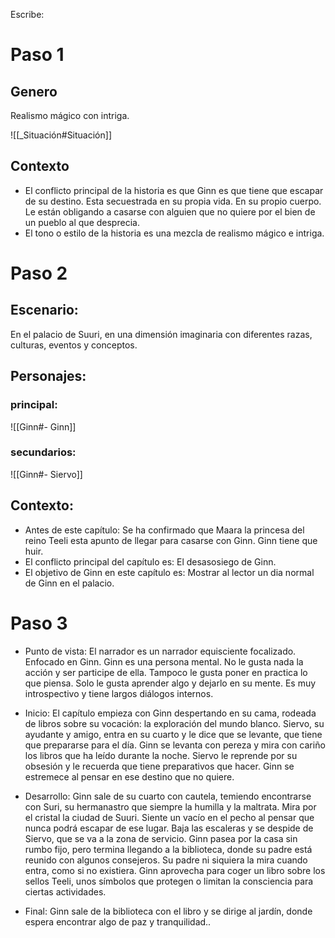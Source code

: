 Escribe:

# Paso 1

## Genero
Realismo mágico con intriga.

![[_Situación#Situación]]

## Contexto

- El conflicto principal de la historia es que Ginn es que tiene que escapar de su destino. Esta secuestrada en su propia vida. En su propio cuerpo. Le están obligando a casarse con alguien que no quiere por el bien de un pueblo al que desprecia.
- El tono o estilo de la historia es una mezcla de realismo mágico e intriga.

# Paso 2

## Escenario:
En el palacio de Suuri, en una dimensión imaginaria con diferentes razas, culturas, eventos y conceptos.

## Personajes:
### principal:
![[Ginn#- Ginn]]
### secundarios:
![[Ginn#- Siervo]]
## Contexto:

-   Antes de este capítulo: Se ha confirmado que Maara la princesa del reino Teeli esta apunto de llegar para casarse con Ginn. Ginn tiene que huir.
-   El conflicto principal del capítulo es: El desasosiego de Ginn.
-   El objetivo de Ginn en este capítulo es: Mostrar al lector un dia normal de Ginn en el palacio.

# Paso 3

 - Punto de vista: El narrador es un narrador equisciente focalizado. Enfocado en Ginn. Ginn es una persona mental. No le gusta nada la acción y ser participe de ella. Tampoco le gusta poner en practica lo que piensa. Solo le gusta aprender algo y dejarlo en su mente. Es muy introspectivo y tiene largos diálogos internos. 

- Inicio: El capítulo empieza con Ginn despertando en su cama, rodeada de libros sobre su vocación: la exploración del mundo blanco. Siervo, su ayudante y amigo, entra en su cuarto y le dice que se levante, que tiene que prepararse para el día. Ginn se levanta con pereza y mira con cariño los libros que ha leído durante la noche. Siervo le reprende por su obsesión y le recuerda que tiene preparativos que hacer. Ginn se estremece al pensar en ese destino que no quiere.

- Desarrollo: Ginn sale de su cuarto con cautela, temiendo encontrarse con Suri, su hermanastro que siempre la humilla y la maltrata. Mira por el cristal la ciudad de Suuri. Siente un vacío en el pecho al pensar que nunca podrá escapar de ese lugar. Baja las escaleras y se despide de Siervo, que se va a la zona de servicio. Ginn pasea por la casa sin rumbo fijo, pero termina llegando a la biblioteca, donde su padre está reunido con algunos consejeros. Su padre ni siquiera la mira cuando entra, como si no existiera. Ginn aprovecha para coger un libro sobre los sellos Teeli, unos símbolos que protegen o limitan la consciencia para ciertas actividades. 

- Final: Ginn sale de la biblioteca con el libro y se dirige al jardín, donde espera encontrar algo de paz y tranquilidad..